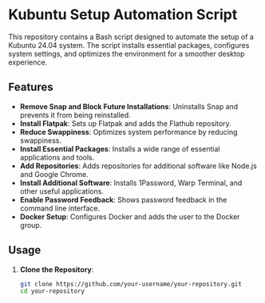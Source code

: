 # Kubuntu Setup Automation Script

This repository contains a Bash script designed to automate the setup of a Kubuntu 24.04 system. The script installs essential packages, configures system settings, and optimizes the environment for a smoother desktop experience.

## Features

- **Remove Snap and Block Future Installations**: Uninstalls Snap and prevents it from being reinstalled.
- **Install Flatpak**: Sets up Flatpak and adds the Flathub repository.
- **Reduce Swappiness**: Optimizes system performance by reducing swappiness.
- **Install Essential Packages**: Installs a wide range of essential applications and tools.
- **Add Repositories**: Adds repositories for additional software like Node.js and Google Chrome.
- **Install Additional Software**: Installs 1Password, Warp Terminal, and other useful applications.
- **Enable Password Feedback**: Shows password feedback in the command line interface.
- **Docker Setup**: Configures Docker and adds the user to the Docker group.

## Usage

1. **Clone the Repository**:
   ```bash
   git clone https://github.com/your-username/your-repository.git
   cd your-repository
